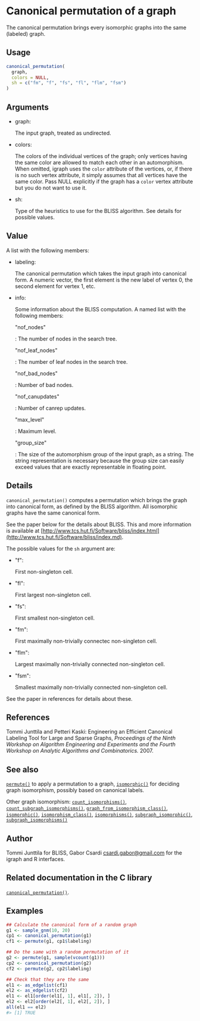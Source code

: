 # Canonical permutation of a graph

The canonical permutation brings every isomorphic graphs into the same
(labeled) graph.

## Usage

``` r
canonical_permutation(
  graph,
  colors = NULL,
  sh = c("fm", "f", "fs", "fl", "flm", "fsm")
)
```

## Arguments

- graph:

  The input graph, treated as undirected.

- colors:

  The colors of the individual vertices of the graph; only vertices
  having the same color are allowed to match each other in an
  automorphism. When omitted, igraph uses the `color` attribute of the
  vertices, or, if there is no such vertex attribute, it simply assumes
  that all vertices have the same color. Pass NULL explicitly if the
  graph has a `color` vertex attribute but you do not want to use it.

- sh:

  Type of the heuristics to use for the BLISS algorithm. See details for
  possible values.

## Value

A list with the following members:

- labeling:

  The canonical permutation which takes the input graph into canonical
  form. A numeric vector, the first element is the new label of vertex
  0, the second element for vertex 1, etc.

- info:

  Some information about the BLISS computation. A named list with the
  following members:

  "nof_nodes"

  :   The number of nodes in the search tree.

  "nof_leaf_nodes"

  :   The number of leaf nodes in the search tree.

  "nof_bad_nodes"

  :   Number of bad nodes.

  "nof_canupdates"

  :   Number of canrep updates.

  "max_level"

  :   Maximum level.

  "group_size"

  :   The size of the automorphism group of the input graph, as a
      string. The string representation is necessary because the group
      size can easily exceed values that are exactly representable in
      floating point.

## Details

`canonical_permutation()` computes a permutation which brings the graph
into canonical form, as defined by the BLISS algorithm. All isomorphic
graphs have the same canonical form.

See the paper below for the details about BLISS. This and more
information is available at
[http://www.tcs.hut.fi/Software/bliss/index.html](http://www.tcs.hut.fi/Software/bliss/index.md).

The possible values for the `sh` argument are:

- "f":

  First non-singleton cell.

- "fl":

  First largest non-singleton cell.

- "fs":

  First smallest non-singleton cell.

- "fm":

  First maximally non-trivially connectec non-singleton cell.

- "flm":

  Largest maximally non-trivially connected non-singleton cell.

- "fsm":

  Smallest maximally non-trivially connected non-singleton cell.

See the paper in references for details about these.

## References

Tommi Junttila and Petteri Kaski: Engineering an Efficient Canonical
Labeling Tool for Large and Sparse Graphs, *Proceedings of the Ninth
Workshop on Algorithm Engineering and Experiments and the Fourth
Workshop on Analytic Algorithms and Combinatorics.* 2007.

## See also

[`permute()`](https://r.igraph.org/reference/permute.md) to apply a
permutation to a graph,
[`isomorphic()`](https://r.igraph.org/reference/isomorphic.md) for
deciding graph isomorphism, possibly based on canonical labels.

Other graph isomorphism:
[`count_isomorphisms()`](https://r.igraph.org/reference/count_isomorphisms.md),
[`count_subgraph_isomorphisms()`](https://r.igraph.org/reference/count_subgraph_isomorphisms.md),
[`graph_from_isomorphism_class()`](https://r.igraph.org/reference/graph_from_isomorphism_class.md),
[`isomorphic()`](https://r.igraph.org/reference/isomorphic.md),
[`isomorphism_class()`](https://r.igraph.org/reference/isomorphism_class.md),
[`isomorphisms()`](https://r.igraph.org/reference/isomorphisms.md),
[`subgraph_isomorphic()`](https://r.igraph.org/reference/subgraph_isomorphic.md),
[`subgraph_isomorphisms()`](https://r.igraph.org/reference/subgraph_isomorphisms.md)

## Author

Tommi Junttila for BLISS, Gabor Csardi <csardi.gabor@gmail.com> for the
igraph and R interfaces.

## Related documentation in the C library

[`canonical_permutation()`](https://igraph.org/c/html/latest/igraph-Isomorphism.html#igraph_canonical_permutation).

## Examples

``` r
## Calculate the canonical form of a random graph
g1 <- sample_gnm(10, 20)
cp1 <- canonical_permutation(g1)
cf1 <- permute(g1, cp1$labeling)

## Do the same with a random permutation of it
g2 <- permute(g1, sample(vcount(g1)))
cp2 <- canonical_permutation(g2)
cf2 <- permute(g2, cp2$labeling)

## Check that they are the same
el1 <- as_edgelist(cf1)
el2 <- as_edgelist(cf2)
el1 <- el1[order(el1[, 1], el1[, 2]), ]
el2 <- el2[order(el2[, 1], el2[, 2]), ]
all(el1 == el2)
#> [1] TRUE
```
